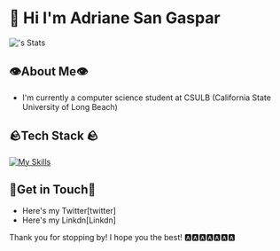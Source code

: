 
# 👋 Hi I'm Adriane San Gaspar 

![<Alkon0st>'s Stats](https://github-readme-stats.vercel.app/api?username=Alkon0st&theme=tokyonight&show_icons=true)


## 👁️About Me👁️
- I'm currently a computer science student at CSULB (California State University of Long Beach)

## 🪨Tech Stack 🪨
[![My Skills](https://skillicons.dev/icons?i=js,html,css,python,c,c#,mongodb,postgresql)](https://skillicons.dev)

## 🎱Get in Touch🎱
- Here's my Twitter[twitter]
- Here's my Linkdn[Linkdn]

Thank you for stopping by! I hope you the best! 🅰️🅰️🅰️🅰️🅰️🅰️🅰️
